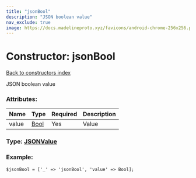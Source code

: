 ```yaml
---
title: "jsonBool"
description: "JSON boolean value"
nav_exclude: true
image: https://docs.madelineproto.xyz/favicons/android-chrome-256x256.png
---
```

# Constructor: jsonBool  
[Back to constructors index](/API_docs/constructors/index.html)



JSON boolean value

### Attributes:

| Name     |    Type       | Required | Description |
|----------|---------------|----------|-------------|
|value|[Bool](/API_docs/types/Bool.html) | Yes|Value|



### Type: [JSONValue](/API_docs/types/JSONValue.html)


### Example:

```
$jsonBool = ['_' => 'jsonBool', 'value' => Bool];
```  
